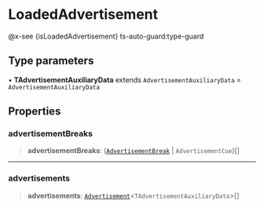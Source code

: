 # LoadedAdvertisement<TAdvertisementAuxiliaryData>

@x-see {isLoadedAdvertisement} ts-auto-guard:type-guard

## Type parameters

• **TAdvertisementAuxiliaryData** extends `AdvertisementAuxiliaryData` = `AdvertisementAuxiliaryData`

## Properties

### advertisementBreaks

> **advertisementBreaks**: ([`AdvertisementBreak`](reference/functions/AdvertisementBreak.md) | `AdvertisementCue`)[]

***

### advertisements

> **advertisements**: [`Advertisement`](reference/functions/Advertisement.md)<`TAdvertisementAuxiliaryData`>[]
